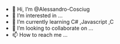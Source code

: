 - 👋 Hi, I’m @Alessandro-Cosciug
- 👀 I’m interested in ...
- 🌱 I’m currently learning C# ,Javascript ,C
- 💞️ I’m looking to collaborate on ...
- 📫 How to reach me ...

<!---
Alessandro-Cosciug/Alessandro-Cosciug is a ✨ special ✨ repository because its `README.md` (this file) appears on your GitHub profile.
You can click the Preview link to take a look at your changes.
--->
